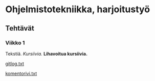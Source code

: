 # Ohjelmistotekniikka, harjoitustyö

## Tehtävät

### Viikko 1

Tekstiä.
*Kursiivia.*
**Lihavoitua kursiivia.**

[gitlog.txt](https://github.com/Chek94/ot-harjoitustyo/blob/master/laskarit/viikko1/gitlog.txt)

[komentorivi.txt](https://github.com/Chek94/ot-harjoitustyo/blob/master/laskarit/viikko1/komentorivi.txt)
